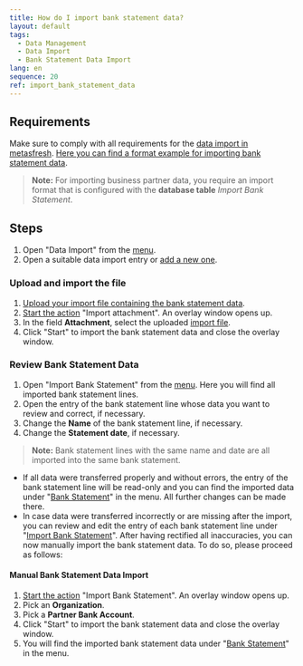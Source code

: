 ```yaml
---
title: How do I import bank statement data?
layout: default
tags:
  - Data Management
  - Data Import
  - Bank Statement Data Import
lang: en
sequence: 20
ref: import_bank_statement_data
---
```


## Requirements
Make sure to comply with all requirements for the [data import in metasfresh](Data_import_metasfresh). [Here you can find a format example for importing bank statement data](Import_format_example_bank_statement).
 >**Note:** For importing business partner data, you require an import format that is configured with the **database table** *Import Bank Statement*.

## Steps
1. Open "Data Import" from the [menu](Menu).
1. Open a suitable data import entry or [add a new one](Add_new_data_import_entry).

### Upload and import the file
1. [Upload your import file containing the bank statement data](File_handling).
1. [Start the action](StartAction#actions-menu) "Import attachment". An overlay window opens up.
1. In the field **Attachment**, select the uploaded [import file](Import_file_useful_tips).
1. Click "Start" to import the bank statement data and close the overlay window.

### Review Bank Statement Data
1. Open "Import Bank Statement" from the [menu](Menu). Here you will find all imported bank statement lines.
1. Open the entry of the bank statement line whose data you want to review and correct, if necessary.
1. Change the **Name** of the bank statement line, if necessary.
1. Change the **Statement date**, if necessary.
 >**Note:** Bank statement lines with the same name and date are all imported into the same bank statement.

- If all data were transferred properly and without errors, the entry of the bank statement line will be read-only and you can find the imported data under "[Bank Statement](Menu)" in the menu. All further changes can be made there.
- In case data were transferred incorrectly or are missing after the import, you can review and edit the entry of each bank statement line under "[Import Bank Statement](Menu)". After having rectified all inaccuracies, you can now manually import the bank statement data. To do so, please proceed as follows:

#### Manual Bank Statement Data Import
1. [Start the action](StartAction#actions-menu) "Import Bank Statement". An overlay window opens up.
1. Pick an **Organization**.
1. Pick a **Partner Bank Account**.
1. Click "Start" to import the bank statement data and close the overlay window.
1. You will find the imported bank statement data under "[Bank Statement](Menu)" in the menu.
